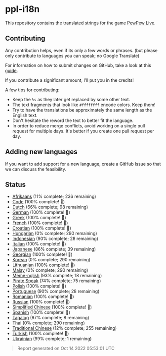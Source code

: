 [//]: # "This file is automatically generated by generate_readme.py"
# ppl-i18n
This repository contains the translated strings for the game [PewPew Live](https://pewpew.live).
## Contributing
Any contribution helps, even if its only a few words or phrases.
(but please only contribute to languages you can speak; no Google Translate)

For information on how to submit changes on GitHub, take a look at this [guide](https://docs.github.com/en/free-pro-team@latest/github/managing-files-in-a-repository/editing-files-in-another-users-repository).

If you contribute a significant amount, I'll put you in the credits!

A few tips for contributing:
* Keep the `%s` as they later get replaced by some other text.
* The text fragments that look like `#ffffffff` encode colors. Keep them!
* Try to have the translations be approximately the same length as the English text.
* Don't hesitate the reword the text to better fit the language.
* In order to reduce merge conflicts, avoid working on a single pull request for multiple days. It's better if you create one pull request per day.
## Adding new languages
If you want to add support for a new language, create a GitHub Issue so that we can discuss
the feasibility.
## Status
* [Afrikaans](/translations/afr.po) (11% complete; 236 remaining)
* [Code](/translations/code.po) (100% complete! 🎉)
* [Dutch](/translations/nld.po) (66% complete; 98 remaining)
* [German](/translations/deu.po) (100% complete! 🎉)
* [Greek](/translations/gre.po) (100% complete! 🎉)
* [French](/translations/fra.po) (100% complete! 🎉)
* [Croatian](/translations/hrv.po) (100% complete! 🎉)
* [Hungarian](/translations/hun.po) (0% complete; 290 remaining)
* [Indonesian](/translations/ind.po) (90% complete; 28 remaining)
* [Italian](/translations/ita.po) (100% complete! 🎉)
* [Japanese](/translations/jpn.po) (86% complete; 39 remaining)
* [Georgian](/translations/kat.po) (100% complete! 🎉)
* [Korean](/translations/kor.po) (0% complete; 290 remaining)
* [Lithuanian](/translations/lit.po) (100% complete! 🎉)
* [Malay](/translations/msa.po) (0% complete; 290 remaining)
* [Meme-nglish](/translations/meme.po) (93% complete; 18 remaining)
* [Pirate Speak](/translations/pirate.po) (74% complete; 75 remaining)
* [Polish](/translations/pol.po) (100% complete! 🎉)
* [Portuguese](/translations/por.po) (90% complete; 28 remaining)
* [Romanian](/translations/ron.po) (100% complete! 🎉)
* [Russian](/translations/rus.po) (100% complete! 🎉)
* [Simplified Chinese](/translations/chs.po) (100% complete! 🎉)
* [Spanish](/translations/spa.po) (100% complete! 🎉)
* [Tagalog](/translations/tgl.po) (97% complete; 8 remaining)
* [Thai](/translations/tha.po) (0% complete; 290 remaining)
* [Traditional Chinese](/translations/cht.po) (12% complete; 255 remaining)
* [Turkish](/translations/tur.po) (100% complete! 🎉)
* [Ukrainian](/translations/ukr.po) (99% complete; 1 remaining)
> Report generated on Oct 14 2022 05:53:01 UTC